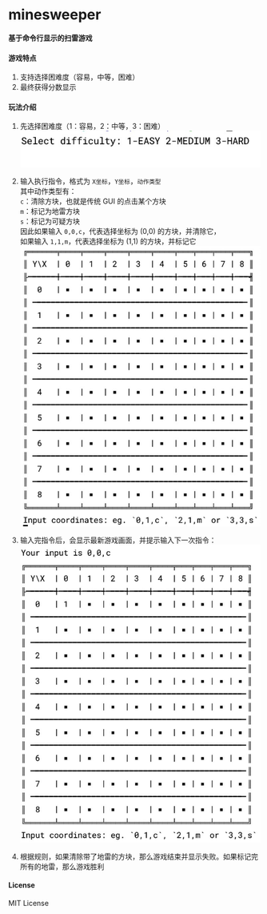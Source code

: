 # minesweeper

**基于命令行显示的扫雷游戏**

#### 游戏特点
1. 支持选择困难度（容易，中等，困难）  
2. 最终获得分数显示  

#### 玩法介绍
1. 先选择困难度（1：容易，2：中等，3：困难）  
![difficulty-selection](images/difficulty_selection.jpg)

2. 输入执行指令，格式为 `X坐标`，`Y坐标`，`动作类型`  
其中动作类型有：  
`c`：清除方块，也就是传统 GUI 的点击某个方块  
`m`：标记为地雷方块  
`s`：标记为可疑方块  
因此如果输入 `0,0,c`，代表选择坐标为 (0,0) 的方块，并清除它，  
如果输入 `1,1,m`，代表选择坐标为 (1,1) 的方块，并标记它  
![instruction_input](images/instruction_input.jpg)  

3. 输入完指令后，会显示最新游戏画面，并提示输入下一次指令：  
  ![board_display](images/board_display.jpg)

4. 根据规则，如果清除带了地雷的方块，那么游戏结束并显示失败。如果标记完所有的地雷，那么游戏胜利

#### License
MIT License
